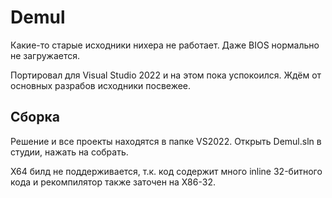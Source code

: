 # Demul

Какие-то старые исходники нихера не работает. Даже BIOS нормально не загружается.

Портировал для Visual Studio 2022 и на этом пока успокоился. Ждём от основных разрабов исходники посвежее.

## Сборка

Решение и все проекты находятся в папке VS2022. Открыть Demul.sln в студии, нажать на собрать.

X64 билд не поддерживается, т.к. код содержит много inline 32-битного кода и рекомпилятор также заточен на X86-32.
